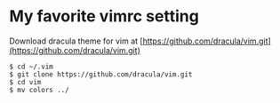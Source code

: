 # My favorite vimrc setting
Download dracula theme for vim at [https://github.com/dracula/vim.git](https://github.com/dracula/vim.git)
```commandline
$ cd ~/.vim
$ git clone https://github.com/dracula/vim.git
$ cd vim
$ mv colors ../
```
